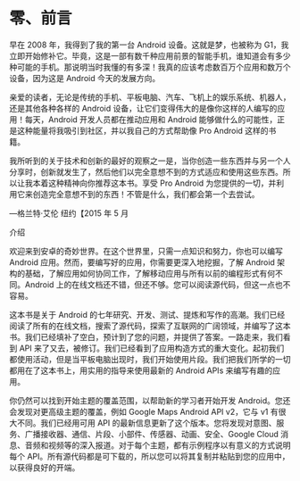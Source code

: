 # 零、前言

早在 2008 年，我得到了我的第一台 Android 设备。这就是梦，也被称为 G1，我立即开始修补它。毕竟，这是一部有数千种应用前景的智能手机，谁知道会有多少种可能的手机。那说明当时我懂的有多深！我真的应该考虑数百万个应用和数万个设备，因为这是 Android 今天的发展方向。

亲爱的读者，无论是传统的手机、平板电脑、汽车、飞机上的娱乐系统、机器人，还是其他各种各样的 Android 设备，让它们变得伟大的是像你这样的人编写的应用！每天，Android 开发人员都在推动应用和 Android 能够做什么的可能性，正是这种能量将我吸引到社区，并以我自己的方式帮助像 Pro Android 这样的书籍。

我所听到的关于技术和创新的最好的观察之一是，当你创造一些东西并与另一个人分享时，创新就发生了，然后他们以完全意想不到的方式适应和使用这些东西。所以让我本着这种精神向你推荐这本书。享受 Pro Android 为您提供的一切，并利用它来创造完全意想不到的东西！不管是什么，我们都会第一个去尝试。

—格兰特·艾伦
纽约【2015 年 5 月

介绍

欢迎来到安卓的奇妙世界。在这个世界里，只需一点知识和努力，你也可以编写 Android 应用。然而，要编写好的应用，你需要更深入地挖掘，了解 Android 架构的基础，了解应用如何协同工作，了解移动应用与所有以前的编程形式有何不同。Android 上的在线文档还不错，但还不够。您可以阅读源代码，但这一点也不容易。

这本书是关于 Android 的七年研究、开发、测试、提炼和写作的高潮。我们已经阅读了所有的在线文档，搜索了源代码，探索了互联网的广阔领域，并编写了这本书。我们已经填补了空白，预计到了您的问题，并提供了答案。一路走来，我们看到 API 来了又去，被修订。我们已经看到了应用构造方式的重大变化。起初我们都使用活动，但是当平板电脑出现时，我们开始使用片段。我们把我们所学的一切都用在了这本书上，用实用的指导来使用最新的 Android APIs 来编写有趣的应用。

你仍然可以找到开始主题的覆盖范围，以帮助新的学习者开始开发 Android。您还会发现对更高级主题的覆盖，例如 Google Maps Android API v2，它与 v1 有很大不同。我们已经用可用 API 的最新信息更新了这个版本。您将发现对意图、服务、广播接收器、通信、片段、小部件、传感器、动画、安全、Google Cloud 消息、音频和视频等的深入报道。对于每个主题，都有示例程序以有意义的方式说明每个 API。所有源代码都是可下载的，所以您可以将其复制并粘贴到您的应用中，以获得良好的开端。